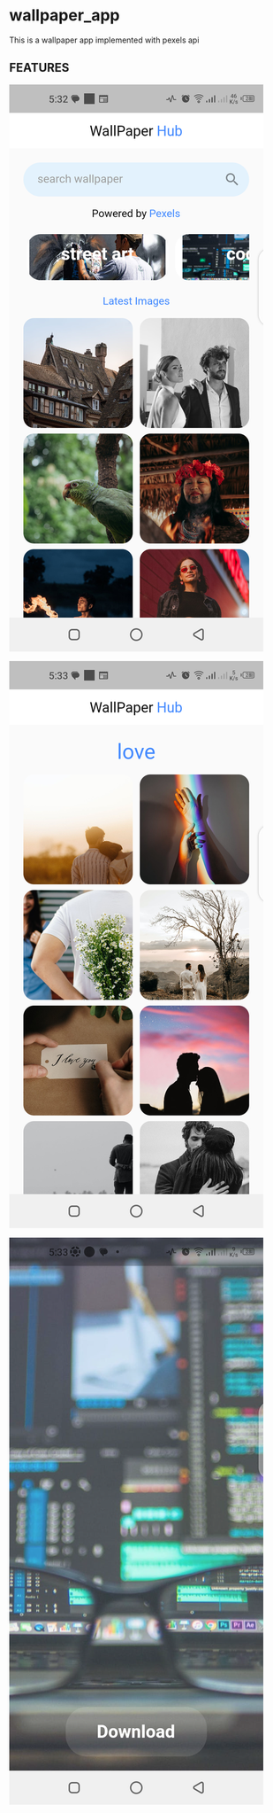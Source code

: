 # wallpaper_app

This is a wallpaper app implemented with pexels api

## FEATURES
![HOME](screenshot/home.png)

![SEARCH](screenshot/search.png)

![DOWNLOAD](screenshot/download.png)


